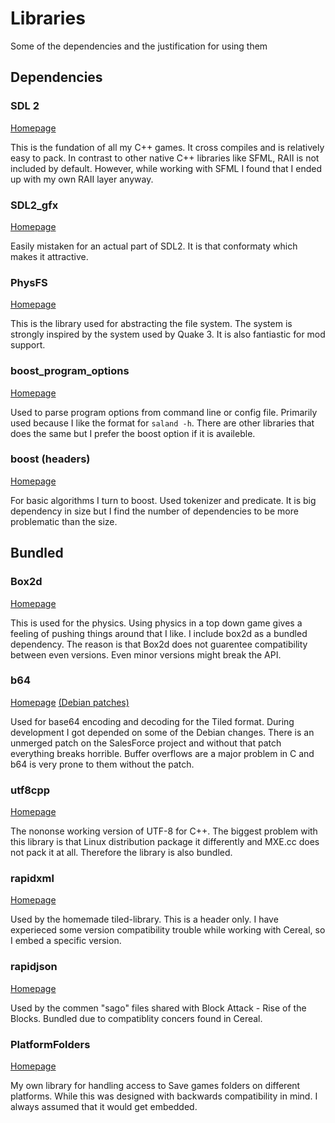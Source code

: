# Libraries

Some of the dependencies and the justification for using them

## Dependencies

### SDL 2
[Homepage](https://www.libsdl.org/)

This is the fundation of all my C++ games. It cross compiles and is relatively easy to pack.
In contrast to other native C++ libraries like SFML, RAII is not included by default. However, while working with SFML I found that I ended up with my own RAII layer anyway.

### SDL2_gfx
[Homepage](https://sourceforge.net/projects/sdl2gfx/)

Easily mistaken for an actual part of SDL2. It is that conformaty which makes it attractive.

### PhysFS
[Homepage](https://icculus.org/physfs/)

This is the library used for abstracting the file system. The system is strongly inspired by the system used by Quake 3. It is also fantiastic for mod support.

### boost_program_options
[Homepage](https://www.boost.org/doc/libs/1_76_0/doc/html/program_options.html)

Used to parse program options from command line or config file. Primarily used because I like the format for `saland -h`. There are other libraries that does the same but I prefer the boost option if it is availeble. 

### boost (headers)
[Homepage](https://www.boost.org/)

For basic algorithms I turn to boost. Used tokenizer and predicate. It is big dependency in size but I find the number of dependencies to be more problematic than the size.

## Bundled

### Box2d
[Homepage](https://box2d.org/)

This is used for the physics. Using physics in a top down game gives a feeling of pushing things around that I like.
I include box2d as a bundled dependency. The reason is that Box2d does not guarentee compatibility between even versions. Even minor versions might break the API.

### b64
[Homepage](http://libb64.sourceforge.net/) [(Debian patches)](https://sources.debian.org/patches/libb64/1.2-5/)

Used for base64 encoding and decoding for the Tiled format. During development I got depended on some of the Debian changes. There is an unmerged patch on the SalesForce project and without that patch everything breaks horrible. Buffer overflows are a major problem in C and b64 is very prone to them without the patch.

### utf8cpp
[Homepage](https://github.com/nemtrif/utfcpp)

The nononse working version of UTF-8 for C++. The biggest problem with this library is that Linux distribution package it differently and MXE.cc does not pack it at all. Therefore the library is also bundled.

### rapidxml
[Homepage](http://rapidxml.sourceforge.net/)

Used by the homemade tiled-library. This is a header only.
I have experieced some version compatibility trouble while working with Cereal, so I embed a specific version.


### rapidjson
[Homepage](https://rapidjson.org/)

Used by the commen "sago" files shared with Block Attack - Rise of the Blocks. Bundled due to compatiblity concers found in Cereal.

### PlatformFolders
[Homepage](https://github.com/sago007/PlatformFolders)

My own library for handling access to Save games folders on different platforms.
While this was designed with backwards compatibility in mind. I always assumed that it would get embedded.

